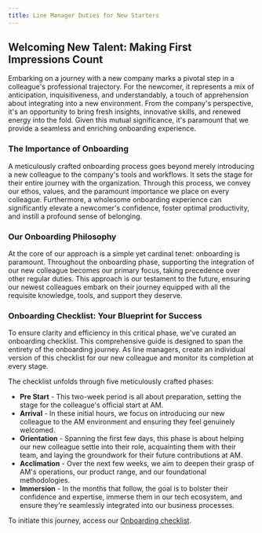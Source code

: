 ```yaml
---
title: Line Manager Duties for New Starters
---
```


## **Welcoming New Talent: Making First Impressions Count**

Embarking on a journey with a new company marks a pivotal step in a colleague's professional trajectory. For the newcomer, it represents a mix of anticipation, inquisitiveness, and understandably, a touch of apprehension about integrating into a new environment. From the company's perspective, it's an opportunity to bring fresh insights, innovative skills, and renewed energy into the fold. Given this mutual significance, it's paramount that we provide a seamless and enriching onboarding experience.

### **The Importance of Onboarding**

A meticulously crafted onboarding process goes beyond merely introducing a new colleague to the company's tools and workflows. It sets the stage for their entire journey with the organization. Through this process, we convey our ethos, values, and the paramount importance we place on every colleague. Furthermore, a wholesome onboarding experience can significantly elevate a newcomer's confidence, foster optimal productivity, and instill a profound sense of belonging.

### **Our Onboarding Philosophy**

At the core of our approach is a simple yet cardinal tenet: onboarding is paramount. Throughout the onboarding phase, supporting the integration of our new colleague becomes our primary focus, taking precedence over other regular duties. This approach is our testament to the future, ensuring our newest colleagues embark on their journey equipped with all the requisite knowledge, tools, and support they deserve.

### **Onboarding Checklist: Your Blueprint for Success**

To ensure clarity and efficiency in this critical phase, we've curated an onboarding checklist. This comprehensive guide is designed to span the entirety of the onboarding journey. As line managers, create an individual version of this checklist for our new colleague and monitor its completion at every stage.

The checklist unfolds through five meticulously crafted phases:

- **Pre Start** - This two-week period is all about preparation, setting the stage for the colleague's official start at AM.
- **Arrival** - In these initial hours, we focus on introducing our new colleague to the AM environment and ensuring they feel genuinely welcomed.
- **Orientation** - Spanning the first few days, this phase is about helping our new colleague settle into their role, acquainting them with their team, and laying the groundwork for their future contributions at AM.
- **Acclimation** - Over the next few weeks, we aim to deepen their grasp of AM's operations, our product range, and our foundational methodologies.
- **Immersion** - In the months that follow, the goal is to bolster their confidence and expertise, immerse them in our tech ecosystem, and ensure they're seamlessly integrated into our business processes.

To initiate this journey, access our [Onboarding checklist](https://adammatthewdigital.sharepoint.com/:w:/r/sites/Quartex-DepartmentManagement/Shared%20Documents/Department%20Management/Onboarding%20Plan%20Checklist.docx?d=wed6dc8c86a2a493c93e53d42f0165fb9&csf=1&web=1&e=trowFY).
